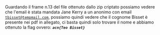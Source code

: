Guardando il frame n.13 del file ottenuto dallo zip criptato possiamo vedere che l'email è stata mandata Jane Kerry a un anonimo con email <code>tbisset@tempmail.com</code>, possiamo quindi vedere che il cognome Bisset è presente nei pdf in allegato, ci basta quindi solo trovare il nome e abbiamo ottenuto la flag ovvero: <code>***acn{Teo Bisset}***</code>